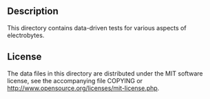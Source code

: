 Description
------------

This directory contains data-driven tests for various aspects of electrobytes.

License
--------

The data files in this directory are distributed under the MIT software
license, see the accompanying file COPYING or
http://www.opensource.org/licenses/mit-license.php.

